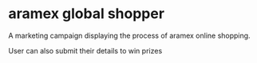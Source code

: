# aramex global shopper
A marketing campaign displaying the process of aramex online shopping.

User can also submit their details to win prizes
